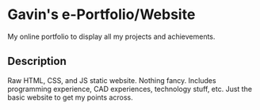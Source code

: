 # Gavin's e-Portfolio/Website

My online portfolio to display all my projects and achievements. 

## Description

Raw HTML, CSS, and JS static website. Nothing fancy. Includes programming experience, CAD experiences, technology stuff, etc. Just the basic website to get my points across.
